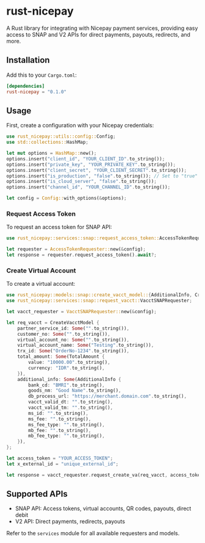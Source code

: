 # rust-nicepay

A Rust library for integrating with Nicepay payment services, providing easy access to SNAP and V2 APIs for direct payments, payouts, redirects, and more.

## Installation

Add this to your `Cargo.toml`:

```toml
[dependencies]
rust-nicepay = "0.1.0"
```

## Usage

First, create a configuration with your Nicepay credentials:

```rust
use rust_nicepay::utils::config::Config;
use std::collections::HashMap;

let mut options = HashMap::new();
options.insert("client_id", "YOUR_CLIENT_ID".to_string());
options.insert("private_key", "YOUR_PRIVATE_KEY".to_string());
options.insert("client_secret", "YOUR_CLIENT_SECRET".to_string());
options.insert("is_production", "false".to_string()); // Set to "true" for production
options.insert("is_cloud_server", "false".to_string());
options.insert("channel_id", "YOUR_CHANNEL_ID".to_string());

let config = Config::with_options(&options);
```

### Request Access Token

To request an access token for SNAP API:

```rust
use rust_nicepay::services::snap::request_access_token::AccessTokenRequester;

let requester = AccessTokenRequester::new(&config);
let response = requester.request_access_token().await?;
```

### Create Virtual Account

To create a virtual account:

```rust
use rust_nicepay::models::snap::create_vacct_model::{AdditionalInfo, CreateVacctModel, TotalAmount};
use rust_nicepay::services::snap::request_vacct::VacctSNAPRequester;

let vacct_requester = VacctSNAPRequester::new(&config);

let req_vacct = CreateVacctModel {
    partner_service_id: Some("".to_string()),
    customer_no: Some("".to_string()),
    virtual_account_no: Some("".to_string()),
    virtual_account_name: Some("Testing".to_string()),
    trx_id: Some("OrderNo-1234".to_string()),
    total_amount: Some(TotalAmount {
        value: "10000.00".to_string(),
        currency: "IDR".to_string(),
    }),
    additional_info: Some(AdditionalInfo {
        bank_cd: "BMRI".to_string(),
        goods_nm: "Good Name".to_string(),
        db_process_url: "https://merchant.domain.com".to_string(),
        vacct_valid_dt: "".to_string(),
        vacct_valid_tm: "".to_string(),
        ms_id: "".to_string(),
        ms_fee: "".to_string(),
        ms_fee_type: "".to_string(),
        mb_fee: "".to_string(),
        mb_fee_type: "".to_string(),
    }),
};

let access_token = "YOUR_ACCESS_TOKEN";
let x_external_id = "unique_external_id";

let response = vacct_requester.request_create_va(req_vacct, access_token, x_external_id).await?;
```

## Supported APIs

- SNAP API: Access tokens, virtual accounts, QR codes, payouts, direct debit
- V2 API: Direct payments, redirects, payouts

Refer to the `services` module for all available requesters and models.
